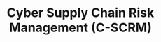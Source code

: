 ---
title: Cyber Supply Chain Risk Management (C-SCRM)
year:
description: The latest information from the Cybersecurity & Infrastructure Security Agency's (CISA) Interagency Cybersecurity Standards Innovation Group (CyberSIG).
external_url: login.max.gov/cas/login?service=https%3A%2F%2Fcommunity.max.gov%2Flogin.action%3Fos_destination%3D%252Fpages%252Fviewpage.action%253FpageId%253D2148410165
content_tags:
type: link
filters: scrm
---